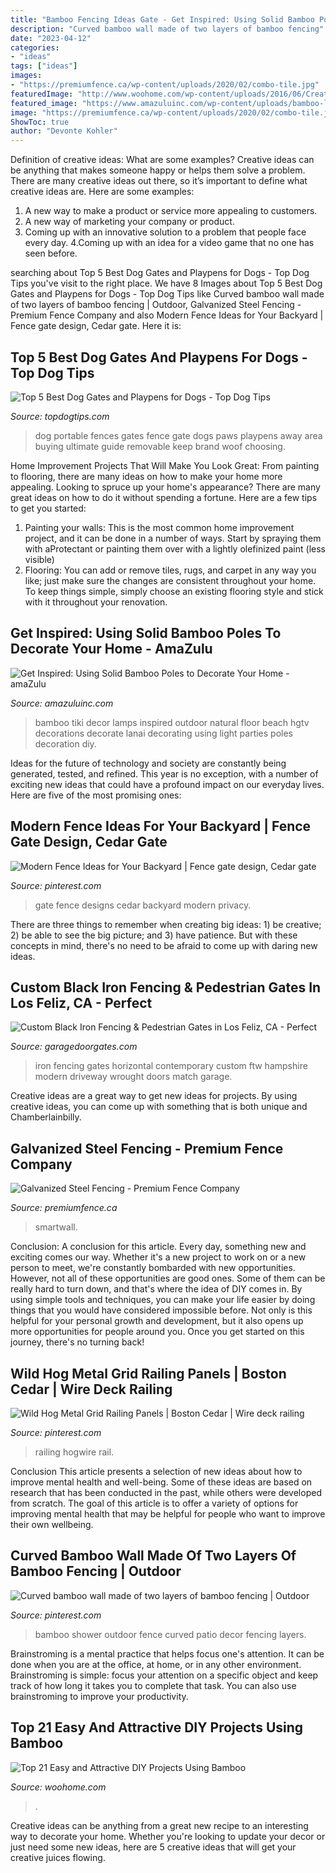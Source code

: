 ```yaml
---
title: "Bamboo Fencing Ideas Gate - Get Inspired: Using Solid Bamboo Poles To Decorate Your Home"
description: "Curved bamboo wall made of two layers of bamboo fencing"
date: "2023-04-12"
categories:
- "ideas"
tags: ["ideas"]
images:
- "https://premiumfence.ca/wp-content/uploads/2020/02/combo-tile.jpg"
featuredImage: "http://www.woohome.com/wp-content/uploads/2016/06/Create-Your-Bamboo-Projects-21.jpg"
featured_image: "https://www.amazuluinc.com/wp-content/uploads/bamboo-lamps.jpg"
image: "https://premiumfence.ca/wp-content/uploads/2020/02/combo-tile.jpg"
ShowToc: true
author: "Devonte Kohler"
---
```



Definition of creative ideas: What are some examples?
Creative ideas can be anything that makes someone happy or helps them solve a problem. There are many creative ideas out there, so it’s important to define what creative ideas are. Here are some examples:
1. A new way to make a product or service more appealing to customers.
2. A new way of marketing your company or product.
3. Coming up with an innovative solution to a problem that people face every day.
4.Coming up with an idea for a video game that no one has seen before.

	

		
searching about Top 5 Best Dog Gates and Playpens for Dogs - Top Dog Tips you've visit to the right place. We have 8 Images about Top 5 Best Dog Gates and Playpens for Dogs - Top Dog Tips like Curved bamboo wall made of two layers of bamboo fencing | Outdoor, Galvanized Steel Fencing - Premium Fence Company and also Modern Fence Ideas for Your Backyard | Fence gate design, Cedar gate. Here it is:
		
    
## Top 5 Best Dog Gates And Playpens For Dogs - Top Dog Tips

<img loading=lazy src="https://topdogtips.com/wp-content/uploads/2014/09/Top-5-Best-Dog-Gates-and-Playpens-for-Dogs.jpg" onerror="this.onerror=null;this.src='https://tse4.mm.bing.net/th?id=OIP.ojPoakjF6r4YxDvtle1mjwHaEK&amp;pid=15.1';" alt="Top 5 Best Dog Gates and Playpens for Dogs - Top Dog Tips">

_Source: topdogtips.com_

>dog portable fences gates fence gate dogs paws playpens away area buying ultimate guide removable keep brand woof choosing. 

	

Home Improvement Projects That Will Make You Look Great: From painting to flooring, there are many ideas on how to make your home more appealing.
Looking to spruce up your home's appearance? There are many great ideas on how to do it without spending a fortune. Here are a few tips to get you started:
1. Painting your walls: This is the most common home improvement project, and it can be done in a number of ways. Start by spraying them with aProtectant or painting them over with a lightly olefinized paint (less visible) 
2. Flooring: You can add or remove tiles, rugs, and carpet in any way you like; just make sure the changes are consistent throughout your home. To keep things simple, simply choose an existing flooring style and stick with it throughout your renovation.

    
## Get Inspired: Using Solid Bamboo Poles To Decorate Your Home - AmaZulu

<img loading=lazy src="https://www.amazuluinc.com/wp-content/uploads/bamboo-lamps.jpg" onerror="this.onerror=null;this.src='https://tse2.mm.bing.net/th?id=OIP.1tcgZt6okjEvpJhY3T4GDgHaJ3&amp;pid=15.1';" alt="Get Inspired: Using Solid Bamboo Poles to Decorate Your Home - amaZulu">

_Source: amazuluinc.com_

>bamboo tiki decor lamps inspired outdoor natural floor beach hgtv decorations decorate lanai decorating using light parties poles decoration diy. 

	

Ideas for the future of technology and society are constantly being generated, tested, and refined. This year is no exception, with a number of exciting new ideas that could have a profound impact on our everyday lives. Here are five of the most promising ones:

    
## Modern Fence Ideas For Your Backyard | Fence Gate Design, Cedar Gate

<img loading=lazy src="https://i.pinimg.com/736x/10/ed/c2/10edc20eb9c03e19765e7cb030afad0e.jpg" onerror="this.onerror=null;this.src='https://tse2.mm.bing.net/th?id=OIP.pohbScz6-rH8qYQZDlufMwHaLH&amp;pid=15.1';" alt="Modern Fence Ideas for Your Backyard | Fence gate design, Cedar gate">

_Source: pinterest.com_

>gate fence designs cedar backyard modern privacy. 

	

There are three things to remember when creating big ideas: 1) be creative; 2) be able to see the big picture; and 3) have patience. But with these concepts in mind, there's no need to be afraid to come up with daring new ideas.

    
## Custom Black Iron Fencing &amp; Pedestrian Gates In Los Feliz, CA - Perfect

<img loading=lazy src="https://garagedoorgates.com/wp-content/uploads/2018/03/new-hampshire_black-iron-fencing_9771-ftw-1.jpg" onerror="this.onerror=null;this.src='https://tse4.mm.bing.net/th?id=OIP.24VD_k0xvK7kHhfDbmTE7QHaE8&amp;pid=15.1';" alt="Custom Black Iron Fencing &amp; Pedestrian Gates in Los Feliz, CA - Perfect">

_Source: garagedoorgates.com_

>iron fencing gates horizontal contemporary custom ftw hampshire modern driveway wrought doors match garage. 

	

Creative ideas are a great way to get new ideas for projects. By using creative ideas, you can come up with something that is both unique and Chamberlainbilly.

    
## Galvanized Steel Fencing - Premium Fence Company

<img loading=lazy src="https://premiumfence.ca/wp-content/uploads/2020/02/combo-tile.jpg" onerror="this.onerror=null;this.src='https://tse4.mm.bing.net/th?id=OIP.6Wd65QgXGhMujuZyIIw5qwHaE8&amp;pid=15.1';" alt="Galvanized Steel Fencing - Premium Fence Company">

_Source: premiumfence.ca_

>smartwall. 

	

Conclusion: A conclusion for this article.
Every day, something new and exciting comes our way. Whether it's a new project to work on or a new person to meet, we're constantly bombarded with new opportunities. However, not all of these opportunities are good ones. Some of them can be really hard to turn down, and that's where the idea of DIY comes in.
By using simple tools and techniques, you can make your life easier by doing things that you would have considered impossible before. Not only is this helpful for your personal growth and development, but it also opens up more opportunities for people around you. Once you get started on this journey, there's no turning back!

    
## Wild Hog Metal Grid Railing Panels | Boston Cedar | Wire Deck Railing

<img loading=lazy src="https://i.pinimg.com/736x/4d/9e/35/4d9e35d3779de9d1736db9f1bb150e0d.jpg" onerror="this.onerror=null;this.src='https://tse4.mm.bing.net/th?id=OIP.ImnL2He0IcBx3ffXax5idAHaEJ&amp;pid=15.1';" alt="Wild Hog Metal Grid Railing Panels | Boston Cedar | Wire deck railing">

_Source: pinterest.com_

>railing hogwire rail. 

	

Conclusion
This article presents a selection of new ideas about how to improve mental health and well-being. Some of these ideas are based on research that has been conducted in the past, while others were developed from scratch. The goal of this article is to offer a variety of options for improving mental health that may be helpful for people who want to improve their own wellbeing.

    
## Curved Bamboo Wall Made Of Two Layers Of Bamboo Fencing | Outdoor

<img loading=lazy src="https://i.pinimg.com/736x/bf/b1/04/bfb10470eeceb1a7d7fa044b9e96f472.jpg" onerror="this.onerror=null;this.src='https://tse2.mm.bing.net/th?id=OIP.AIb78vQiuBOkSdGS_gXkXAHaJ3&amp;pid=15.1';" alt="Curved bamboo wall made of two layers of bamboo fencing | Outdoor">

_Source: pinterest.com_

>bamboo shower outdoor fence curved patio decor fencing layers. 

	

Brainstroming is a mental practice that helps focus one's attention. It can be done when you are at the office, at home, or in any other environment. Brainstroming is simple: focus your attention on a specific object and keep track of how long it takes you to complete that task. You can also use brainstroming to improve your productivity.

    
## Top 21 Easy And Attractive DIY Projects Using Bamboo

<img loading=lazy src="http://www.woohome.com/wp-content/uploads/2016/06/Create-Your-Bamboo-Projects-21.jpg" onerror="this.onerror=null;this.src='https://tse3.mm.bing.net/th?id=OIP.YaPTLJBS1XukCN-sOG7zHQHaJ4&amp;pid=15.1';" alt="Top 21 Easy and Attractive DIY Projects Using Bamboo">

_Source: woohome.com_

>. 

	

Creative ideas can be anything from a great new recipe to an interesting way to decorate your home. Whether you're looking to update your decor or just need some new ideas, here are 5 creative ideas that will get your creative juices flowing.

